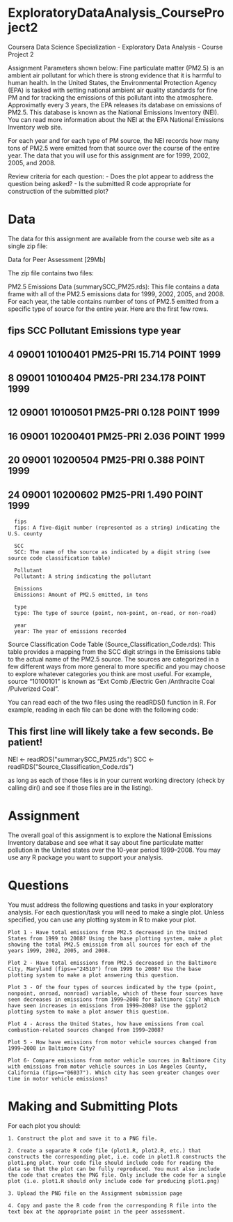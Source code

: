 # ExploratoryDataAnalysis_CourseProject2
Coursera Data Science Specialization - Exploratory Data Analysis - Course Project 2


Assignment Parameters shown below:
  Fine particulate matter (PM2.5) is an ambient air pollutant for which there is strong evidence that it is harmful to human health. In the United States, the Environmental Protection Agency (EPA) is tasked with setting national ambient air quality standards for fine PM and for tracking the emissions of this pollutant into the atmosphere. Approximatly every 3 years, the EPA releases its database on emissions of PM2.5. This database is known as the National Emissions Inventory (NEI). You can read more information about the NEI at the EPA National Emissions Inventory web site.

  For each year and for each type of PM source, the NEI records how many tons of PM2.5 were emitted from that source over the course of the entire year. The data that you will use for this assignment are for 1999, 2002, 2005, and 2008.
  
  Review criteria for each question:
    - Does the plot appear to address the question being asked?
    - Is the submitted R code appropriate for construction of the submitted plot?
  
  # Data
  The data for this assignment are available from the course web site as a single zip file:

  Data for Peer Assessment [29Mb]
  
  The zip file contains two files:

  PM2.5 Emissions Data (summarySCC_PM25.rds): This file contains a data frame with all of the PM2.5 emissions data for 1999, 2002, 2005, and 2008. For each year, the table contains number of tons of PM2.5 emitted from a specific type of source for the entire year. Here are the first few rows.

  ##     fips      SCC Pollutant Emissions  type year
  ## 4  09001 10100401  PM25-PRI    15.714 POINT 1999
  ## 8  09001 10100404  PM25-PRI   234.178 POINT 1999
  ## 12 09001 10100501  PM25-PRI     0.128 POINT 1999
  ## 16 09001 10200401  PM25-PRI     2.036 POINT 1999
  ## 20 09001 10200504  PM25-PRI     0.388 POINT 1999
  ## 24 09001 10200602  PM25-PRI     1.490 POINT 1999

      fips
      fips: A five-digit number (represented as a string) indicating the U.S. county

      SCC
      SCC: The name of the source as indicated by a digit string (see source code classification table)

      Pollutant
      Pollutant: A string indicating the pollutant

      Emissions
      Emissions: Amount of PM2.5 emitted, in tons

      type
      type: The type of source (point, non-point, on-road, or non-road)

      year
      year: The year of emissions recorded

  Source Classification Code Table (Source_Classification_Code.rds): This table provides a mapping from the SCC digit strings in the Emissions table to the actual name of the PM2.5 source. The sources are categorized in a few different ways from more general to more specific and you may choose to explore whatever categories you think are most useful. For example, source “10100101” is known as “Ext Comb /Electric Gen /Anthracite Coal /Pulverized Coal”.

  You can read each of the two files using the readRDS() function in R. For example, reading in each file can be done with the following code:
  
  ## This first line will likely take a few seconds. Be patient!
  NEI <- readRDS("summarySCC_PM25.rds")
  SCC <- readRDS("Source_Classification_Code.rds")
  
  as long as each of those files is in your current working directory (check by calling dir() and see if those files are in the listing).
  
  # Assignment
  The overall goal of this assignment is to explore the National Emissions Inventory database and see what it say about fine particulate matter pollution in the United states over the 10-year period 1999–2008. You may use any R package you want to support your analysis.

  # Questions

  You must address the following questions and tasks in your exploratory analysis. For each question/task you will need to make a single plot. Unless specified, you can use any plotting system in R to make your plot.

    Plot 1 - Have total emissions from PM2.5 decreased in the United States from 1999 to 2008? Using the base plotting system, make a plot showing the total PM2.5 emission from all sources for each of the years 1999, 2002, 2005, and 2008.

    Plot 2 - Have total emissions from PM2.5 decreased in the Baltimore City, Maryland (fips=="24510") from 1999 to 2008? Use the base plotting system to make a plot answering this question.

    Plot 3 - Of the four types of sources indicated by the type (point, nonpoint, onroad, nonroad) variable, which of these four sources have seen decreases in emissions from 1999–2008 for Baltimore City? Which have seen increases in emissions from 1999–2008? Use the ggplot2 plotting system to make a plot answer this question.

    Plot 4 - Across the United States, how have emissions from coal combustion-related sources changed from 1999–2008?

    Plot 5 - How have emissions from motor vehicle sources changed from 1999–2008 in Baltimore City?

    Plot 6- Compare emissions from motor vehicle sources in Baltimore City with emissions from motor vehicle sources in Los Angeles County, California (fips=="06037"). Which city has seen greater changes over time in motor vehicle emissions?

  
  # Making and Submitting Plots
  For each plot you should: 

    1. Construct the plot and save it to a PNG file.

    2. Create a separate R code file (plot1.R, plot2.R, etc.) that constructs the corresponding plot, i.e. code in plot1.R constructs the plot1.png plot. Your code file should include code for reading the data so that the plot can be fully reproduced. You must also include the code that creates the PNG file. Only include the code for a single plot (i.e. plot1.R should only include code for producing plot1.png)

    3. Upload the PNG file on the Assignment submission page

    4. Copy and paste the R code from the corresponding R file into the text box at the appropriate point in the peer assessment.
